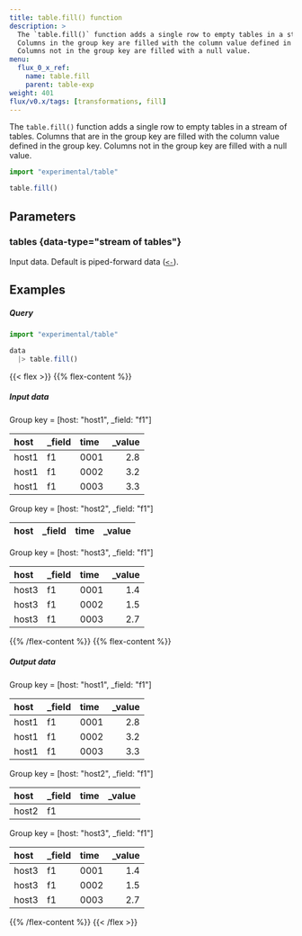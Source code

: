 ```yaml
---
title: table.fill() function
description: >
  The `table.fill()` function adds a single row to empty tables in a stream of tables.
  Columns in the group key are filled with the column value defined in the group key.
  Columns not in the group key are filled with a null value.
menu:
  flux_0_x_ref:
    name: table.fill
    parent: table-exp
weight: 401
flux/v0.x/tags: [transformations, fill]
---
```


The `table.fill()` function adds a single row to empty tables in a stream of tables.
Columns that are in the group key are filled with the column value defined in the group key.
Columns not in the group key are filled with a null value.

```js
import "experimental/table"

table.fill()
```

## Parameters

### tables {data-type="stream of tables"}
Input data.
Default is piped-forward data ([`<-`](/flux/v0.x/spec/expressions/#pipe-expressions)).

## Examples

##### Query
```js
import "experimental/table"

data
  |> table.fill()
```

{{< flex >}}
{{% flex-content %}}
##### Input data

<p class="table-group-key">Group key = [host: "host1", _field: "f1"]</p>

| host  | _field | time | _value |
| :---- | :----- | :--- | -----: |
| host1 | f1     | 0001 |    2.8 |
| host1 | f1     | 0002 |    3.2 |
| host1 | f1     | 0003 |    3.3 |

<p class="table-group-key">Group key = [host: "host2", _field: "f1"]</p>

| host | _field | time | _value |
| :--- | :----- | :--- | -----: |

<p class="table-group-key">Group key = [host: "host3", _field: "f1"]</p>

| host  | _field | time | _value |
| :---- | :----- | :--- | -----: |
| host3 | f1     | 0001 |    1.4 |
| host3 | f1     | 0002 |    1.5 |
| host3 | f1     | 0003 |    2.7 |
{{% /flex-content %}}
{{% flex-content %}}
##### Output data

<p class="table-group-key">Group key = [host: "host1", _field: "f1"]</p>

| host  | _field | time | _value |
| :---- | :----- | :--- | -----: |
| host1 | f1     | 0001 |    2.8 |
| host1 | f1     | 0002 |    3.2 |
| host1 | f1     | 0003 |    3.3 |

<p class="table-group-key">Group key = [host: "host2", _field: "f1"]</p>

| host  | _field | time | _value |
| :---- | :----- | :--- | -----: |
| host2 | f1     |      |        |

<p class="table-group-key">Group key = [host: "host3", _field: "f1"]</p>

| host  | _field | time | _value |
| :---- | :----- | :--- | -----: |
| host3 | f1     | 0001 |    1.4 |
| host3 | f1     | 0002 |    1.5 |
| host3 | f1     | 0003 |    2.7 |
{{% /flex-content %}}
{{< /flex >}}

